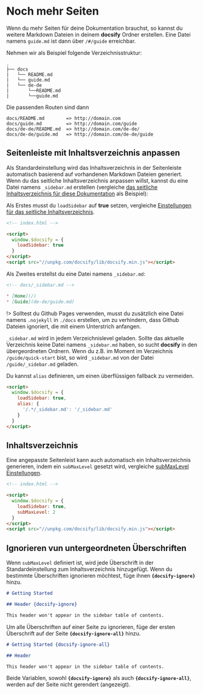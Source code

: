 # Noch mehr Seiten

Wenn du mehr Seiten für deine Dokumentation brauchst, so kannst du weitere Markdown Dateien in deinem **docsify** Ordner erstellen.
Eine Datei namens `guide.md` ist dann über `/#/guide` erreichbar.

Nehmen wir als Beispiel folgende Verzeichnisstruktur:

```text
.
├── docs
|   └── README.md
|   └── guide.md
|   └── de-de
|       └──README.md
|       └──guide.md
```

Die passenden Routen sind dann

```text
docs/README.md        => http://domain.com
docs/guide.md         => http://domain.com/guide
docs/de-de/README.md  => http://domain.com/de-de/
docs/de-de/guide.md   => http://domain.com/de-de/guide
```

## Seitenleiste mit Inhaltsverzeichnis anpassen

Als Standardeinstellung wird das Inhaltsverzeichnis in der Seitenleiste automatisch basierend auf vorhandenen Markdown Dateien generiert.
Wenn du das seitliche Inhaltsverzeichnis anpassen willst, kannst du eine Datei namens `_sidebar.md` erstellen (vergleiche [das seitliche Inhaltsverzeichnis für diese Dokumentation](https://github.com/docsifyjs/docsify/blob/master/docs/de-de/_sidebar.md) als Beispiel):

Als Erstes musst du `loadSidebar` auf **true** setzen, vergleiche [Einstellungen für das seitliche Inhaltsverzeichnis](configuration.md#loadsidebar).

```html
<!-- index.html -->

<script>
  window.$docsify = {
    loadSidebar: true
  }
</script>
<script src="//unpkg.com/docsify/lib/docsify.min.js"></script>
```

Als Zweites erstellst du eine Datei namens `_sidebar.md`:

```markdown
<!-- docs/_sidebar.md -->

* [Home](/)
* [Guide](de-de/guide.md)
```

!> Solltest du Github Pages verwenden, musst du zusätzlich eine Datei namens `.nojekyll` in `./docs` erstellen, um zu verhindern, dass Github Dateien ignoriert, die mit einem Unterstrich anfangen.

`_sidebar.md` wird in jedem Verzeichnislevel geladen. Sollte das aktuelle Verzeichnis keine Datei namens `_sidebar.md` haben, so sucht **docsify** in den übergeordneten Ordnern. Wenn du z.B. im Moment im Verzeichnis `/guide/quick-start` bist, so wird `_sidebar.md` von der Datei `/guide/_sidebar.md` geladen.

Du kannst `alias` definieren, um einen überflüssigen fallback zu vermeiden.

```html
<script>
  window.$docsify = {
    loadSidebar: true,
    alias: {
      '/.*/_sidebar.md': '/_sidebar.md'
    }
  }
</script>
```

## Inhaltsverzeichnis

Eine angepasste Seitenleist kann auch automatisch ein Inhaltsverzeichnis generieren, indem ein `subMaxLevel` gesetzt wird, vergleiche [subMaxLevel Einstellungen](configuration.md#submaxlevel).

```html
<!-- index.html -->

<script>
  window.$docsify = {
    loadSidebar: true,
    subMaxLevel: 2
  }
</script>
<script src="//unpkg.com/docsify/lib/docsify.min.js"></script>
```

## Ignorieren vun untergeordneten Überschriften

Wenn `subMaxLevel` definiert ist, wird jede Überschrift in der Standardeinstellung zum Inhaltsverzeichnis hinzugefügt.
Wenn du bestimmte Überschriften ignorieren möchtest, füge ihnen **`{docsify-ignore}`** hinzu.

```markdown
# Getting Started

## Header {docsify-ignore}

This header won't appear in the sidebar table of contents.
```

Um alle Überschriften auf einer Seite zu ignorieren, füge der ersten Überschrift auf der Seite **`{docsify-ignore-all}`** hinzu.

```markdown
# Getting Started {docsify-ignore-all}

## Header

This header won't appear in the sidebar table of contents.
```

Beide Variablen, sowohl **`{docsify-ignore}`** als auch **`{docsify-ignore-all}`**, werden auf der Seite nicht gerendert (angezeigt).
